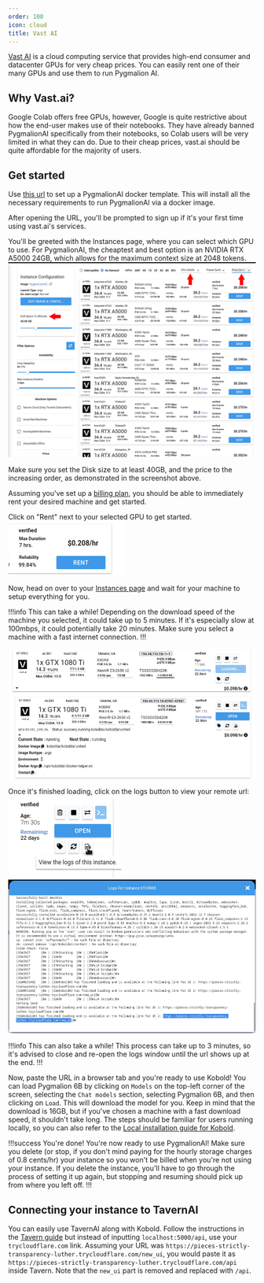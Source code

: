 ```yaml
---
order: 100
icon: cloud
title: Vast AI
---
```


[Vast AI](https://vast.ai) is a cloud computing service that provides high-end consumer and datacenter GPUs for very cheap prices. You can easily rent one of their many GPUs and use them to run Pygmalion AI.

## Why Vast.ai?
Google Colab offers free GPUs, however, Google is quite restrictive about how the end-user makes use of their notebooks. They have already banned PygmalionAI specifically from their notebooks, so Colab users will be very limited in what they can do. Due to their cheap prices, vast.ai should be quite affordable for the majority of users. 

## Get started

Use [this url](https://cloud.vast.ai/?ref_id=59151&template_id=7fa3f8c321d7055490fe5d3bc5834528) to set up a PygmalionAI docker template. This will install all the necessary requirements to run PygmalionAI via a docker image.

After opening the URL, you'll be prompted to sign up if it's your first time using vast.ai's services. 

You'll be greeted with the Instances page, where you can select which GPU to use. For PygmalionAI, the cheaptest and best option is an NVIDIA RTX A5000 24GB, which allows for the maximum context size at 2048 tokens. 
![](/static/vast1.png)

Make sure you set the Disk size to at least 40GB, and the price to the increasing order, as demonstrated in the screenshot above. 

Assuming you've set up a [billing plan](https://cloud.vast.ai/billing/), you should be able to immediately rent your desired machine and get started.

Click on "Rent" next to your selected GPU to get started. 
![](/static/vast2.png)


Now, head on over to your [Instances page](https://cloud.vast.ai/instances/) and wait for your machine to setup everything for you.

!!!info This can take a while!
Depending on the download speed of the machine you selected, it could take up to 5 minutes. If it's especially slow at 100mbps, it could potentially take 20 minutes. Make sure you select a machine with a fast internet connection.
!!!

![](/static/vast3.png)
![](/static/vast4.png)

Once it's finished loading, click on the logs button to view your remote url:
![](/static/vast5.png)
![](/static/vast6.png)

!!!info This can also take a while!
This process can take up to 3 minutes, so it's advised to close and re-open the logs window until the url shows up at the end.
!!!

Now, paste the URL in a browser tab and you're ready to use Kobold! You can load Pygmalion 6B by clicking on `Models` on the top-left corner of the screen, selecting the `Chat models` section, selecting Pygmalion 6B, and then clicking on `Load`. This will download the model for you. Keep in mind that the download is 16GB, but if you've chosen a machine with a fast download speed, it shouldn't take long. The steps should be familiar for users running locally, so you can also refer to the [Local installation guide for Kobold](https://docs.alpindale.dev/local-installation-(gpu)/kobold/).

!!!success You're done!
You're now ready to use PygmalionAI! Make sure you delete (or stop, if you don't mind paying for the hourly storage charges of 0.8 cents/hr) your instance so you won't be billed when you're not using your instance. If you delete the instance, you'll have to go through the process of setting it up again, but stopping and resuming should pick up from where you left off. 
!!!

## Connecting your instance to TavernAI

You can easily use TavernAI along with Kobold. Follow the instructions in the [Tavern guide](https://docs.alpindale.dev/pygmalion-extras/sillytavern/) but instead of inputting `localhost:5000/api`, use your `trycloudflare.com` link. Assuming your URL was `https://pieces-strictly-transparency-luther.trycloudflare.com/new_ui`, you would paste it as `https://pieces-strictly-transparency-luther.trycloudflare.com/api` inside Tavern. Note that the `new_ui` part is removed and replaced with `/api`. 

